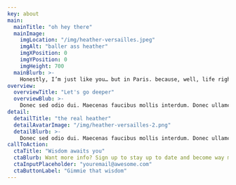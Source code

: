 ```yaml
---
key: about
main:
  mainTitle: "oh hey there"
  mainImage:
    imgLocation: "/img/heather-versailles.jpeg"
    imgAlt: "baller ass heather"
    imgXPosition: 0
    imgYPosition: 0
    imgHeight: 700
  mainBlurb: >-
    Honestly, I’m just like you… but in Paris. because, well, life right! I was put on this earth to guide, mentor, and enlighten people to approach life in a balanced manner, and to see themselves as a temple when external influences halt them from doing so. Whatever you’re going through, all be it relationship trouble, work angst, or clouded judgement, I’m here to listen, understand, and guide.
overview:
  overviewTitle: "Let's go deeper"
  overviewBlub: >-
    Donec sed odio dui. Maecenas faucibus mollis interdum. Donec ullamcorper nulla non metus auctor fringilla. Donec id elit non mi porta gravida at eget metus. Donec id elit non mi porta gravida at eget metus. Donec id elit non mi porta gravida at eget metus. Cras mattis consectetur purus sit amet fermentum.
detail:
  detailTitle: "the real heather"
  detailAvatarImage: "/img/heather-versailles-2.png"
  detailBlurb: >-
    Donec sed odio dui. Maecenas faucibus mollis interdum. Donec ullamcorper nulla non metus auctor fringilla. Donec id elit non mi porta gravida at eget metus. Donec id elit non mi porta gravida at eget metus. Donec id elit non mi porta gravida at eget metus. Cras mattis consectetur purus sit amet fermentum.
callToAction:
  ctaTitle: "Wisdom awaits you"
  ctaBlurb: Want more info? Sign up to stay up to date and become way more awesome in the process.
  ctaInputPlaceholder: "youremail@awesome.com"
  ctaButtonLabel: "Gimmie that wisdom"
---
```

